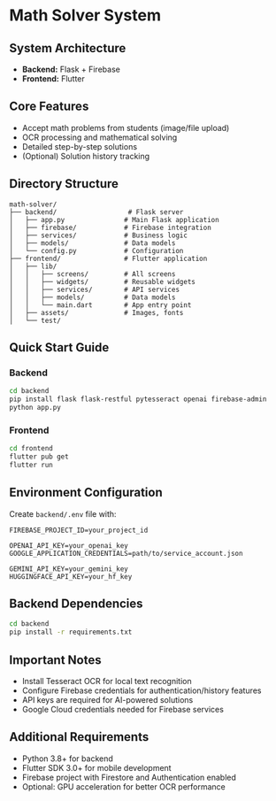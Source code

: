 # Math Solver System

## System Architecture

- **Backend:** Flask + Firebase
- **Frontend:** Flutter

## Core Features
- Accept math problems from students (image/file upload)
- OCR processing and mathematical solving
- Detailed step-by-step solutions
- (Optional) Solution history tracking

## Directory Structure

```
math-solver/
├── backend/                  # Flask server
│   ├── app.py               # Main Flask application
│   ├── firebase/            # Firebase integration
│   ├── services/            # Business logic
│   ├── models/              # Data models
│   └── config.py            # Configuration
├── frontend/                # Flutter application
│   ├── lib/
│   │   ├── screens/         # All screens
│   │   ├── widgets/         # Reusable widgets
│   │   ├── services/        # API services
│   │   ├── models/          # Data models
│   │   └── main.dart        # App entry point
│   ├── assets/              # Images, fonts
│   └── test/
```

## Quick Start Guide

### Backend
```bash
cd backend
pip install flask flask-restful pytesseract openai firebase-admin
python app.py
```

### Frontend
```bash
cd frontend
flutter pub get
flutter run
```

## Environment Configuration
Create `backend/.env` file with:
```
FIREBASE_PROJECT_ID=your_project_id

OPENAI_API_KEY=your_openai_key
GOOGLE_APPLICATION_CREDENTIALS=path/to/service_account.json

GEMINI_API_KEY=your_gemini_key
HUGGINGFACE_API_KEY=your_hf_key
```

## Backend Dependencies
```bash
cd backend
pip install -r requirements.txt
```

## Important Notes
- Install Tesseract OCR for local text recognition
- Configure Firebase credentials for authentication/history features
- API keys are required for AI-powered solutions
- Google Cloud credentials needed for Firebase services

## Additional Requirements 
- Python 3.8+ for backend
- Flutter SDK 3.0+ for mobile development 
- Firebase project with Firestore and Authentication enabled 
- Optional: GPU acceleration for better OCR performance